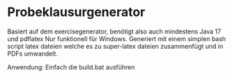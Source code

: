 # Probeklausurgenerator

Basiert auf dem exercisegenerator, benötigt also auch mindestens Java 17 und pdflatex 
Nur funktionell für Windows. 
Generiert mit einem simplen bash script latex dateien welche es zu super-latex dateien zusammenfügt und in PDFs umwandelt. 

Anwendung: Einfach die build.bat ausführen
